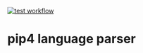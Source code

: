 [![test workflow](https://github.com/pipe4/parser/actions/workflows/test.yml/badge.svg)](https://github.com/pipe4/parser/actions/workflows/test.yml)
# pip4 language parser
